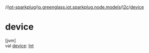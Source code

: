 //[iot-sparkplug](../../../index.md)/[io.greenglass.iot.sparkplug.node.models](../index.md)/[I2c](index.md)/[device](device.md)

# device

[jvm]\
val [device](device.md): [Int](https://kotlinlang.org/api/latest/jvm/stdlib/kotlin/-int/index.html)
